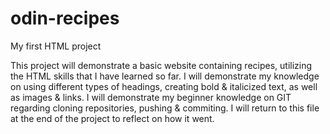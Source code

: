 # odin-recipes
My first HTML project

This project will demonstrate a basic website containing recipes, utilizing the HTML skills that I have learned so far. I will demonstrate my knowledge on using different types of headings, creating bold & italicized text, as well as images & links. I will demonstrate my beginner knowledge on GIT regarding cloning repositories, pushing & commiting. I will return to this file at the end of the project to reflect on how it went.